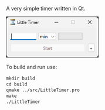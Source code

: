 A very simple timer written in Qt.

![preview image](resource/preview.png)

To build and run use:
```
mkdir build
cd build
qmake ../src/LittleTimer.pro
make
./LittleTimer
```

